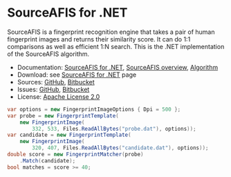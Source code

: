 # SourceAFIS for .NET #

SourceAFIS is a fingerprint recognition engine that takes a pair of human fingerprint images and returns their similarity score.
It can do 1:1 comparisons as well as efficient 1:N search. This is the .NET implementation of the SourceAFIS algorithm.

* Documentation: [SourceAFIS for .NET](https://sourceafis.machinezoo.com/net), [SourceAFIS overview](https://sourceafis.machinezoo.com/), [Algorithm](https://sourceafis.machinezoo.com/algorithm)
* Download: see [SourceAFIS for .NET](https://sourceafis.machinezoo.com/net) page
* Sources: [GitHub](https://github.com/robertvazan/sourceafis-net), [Bitbucket](https://bitbucket.org/robertvazan/sourceafis-net)
* Issues: [GitHub](https://github.com/robertvazan/sourceafis-net/issues), [Bitbucket](https://bitbucket.org/robertvazan/sourceafis-net/issues)
* License: [Apache License 2.0](LICENSE)

```csharp
var options = new FingerprintImageOptions { Dpi = 500 };
var probe = new FingerprintTemplate(
    new FingerprintImage(
        332, 533, Files.ReadAllBytes("probe.dat"), options));
var candidate = new FingerprintTemplate(
    new FingerprintImage(
        320, 407, Files.ReadAllBytes("candidate.dat"), options));
double score = new FingerprintMatcher(probe)
    .Match(candidate);
bool matches = score >= 40;
```

